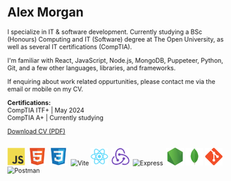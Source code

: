 <!-- [![SVG Banners](https://svg-banners.vercel.app/api?type=luminance&text1=Alex%20Morgan&width=1000%&height=150)](https://github.com/Akshay090/svg-banners) -->

<h1>Alex Morgan</h1>

<div>
<!-- <img align="right" alt="GIF" src="https://cdn.dribbble.com/users/330915/screenshots/3587000/10_coding_dribbble.gif" height="280px" /> -->

I specialize in IT & software development. Currently studying a BSc (Honours) Computing and IT (Software) degree at The Open University, as well as several IT certifications (CompTIA).

I'm familiar with React, JavaScript, Node.js, MongoDB, Puppeteer, Python, Git, and a few other languages, libraries, and frameworks.

If enquiring about work related oppurtunities, please contact me via the email or mobile on my CV.<br>

<b>Certifications:</b> <br>
CompTIA ITF+ | May 2024 <br>
CompTIA A+ | Currently studying

[Download CV (PDF)](https://dl.dropbox.com/scl/fi/tc78agqqx1njqrj6u2t05/alex_morgan_cv_2024.pdf?rlkey=btd8za7yuai590m2heamb3ecp&st=b6hd4yg1&dl=0)<br>
</div>

<!-- <h2>GitHub Statistics</h2>
<div align="center">
  <a href="https://github.com/anuraghazra/github-readme-stats">
  <img height="199px" align="center" src="https://github-readme-stats-morganbanet.vercel.app/api?username=morganbanet&show_icons=true&hide_border=true&bg_color=343640&title_color=F4F4F4&text_color=DCDCDE&icon_color=FFFFFF" />
  </a>
  <a href="https://github.com/anuraghazra/convoychat">
  <img height="199px" align="center" src="https://github-readme-stats-morganbanet.vercel.app/api/top-langs/?username=morganbanet&layout=compact&hide_border=true&bg_color=343640&title_color=F4F4F4&text_color=DCDCDE&icon_color=FFFFFF" />
  </a>
</div> -->

<h2></h2>

<!-- <b>Languages:</b> JavaScript <br> -->
<!-- <b>Front-end:</b> React, Bootstrap, Html & Css<br> -->
<!-- <b>Back-end:</b> Express, Node, MongoDB, Mongoose, Firebase <br> -->
<!-- <b>Libraries & Tools:</b> Vite, Postman, Git<br> -->

<div>
  <!-- <img src="https://github.com/devicons/devicon/blob/master/icons/typescript/typescript-original.svg" title="TypeScript" alt="TypeScript" width="40" height="40"/>&nbsp; -->
  <img src="https://github.com/devicons/devicon/blob/master/icons/javascript/javascript-original.svg" title="JavaScript" alt="JavaScript" width="40" height="40"/>&nbsp;
  <img src="https://github.com/devicons/devicon/blob/master/icons/html5/html5-original.svg" title="HTML5" alt="HTML" width="40" height="40"/>&nbsp;
  <img src="https://github.com/devicons/devicon/blob/master/icons/css3/css3-original.svg"  title="CSS3" alt="CSS" width="40" height="40"/>&nbsp;
  <!-- <img src="https://github.com/devicons/devicon/blob/master/icons/bootstrap/bootstrap-original.svg" title="Bootstrap" **alt="Bootsrap" width="40" height="40"/> -->
  <img src="https://upload.wikimedia.org/wikipedia/commons/f/f1/Vitejs-logo.svg" title="Vite" alt="Vite" width="40" height="40"/>
  <img src="https://github.com/devicons/devicon/blob/master/icons/react/react-original.svg" title="React" alt="React" width="40" height="40"/>&nbsp; 
  <img src="https://github.com/devicons/devicon/blob/master/icons/redux/redux-original.svg" title="Redux" **alt="Redux" width="40" height="40"/>&nbsp;
  <!-- <img src="https://user-images.githubusercontent.com/11247099/145112184-a9ff6727-661c-439d-9ada-963124a281f7.png" title="Vitest" alt="Vitest" width="40" height="40"/>&nbsp; -->
  <!-- <img src="https://cdn.jsdelivr.net/gh/devicons/devicon/icons/jest/jest-plain.svg" title="Jest" alt="Jest" width="40" height="40"/> -->
  <!-- <img src="https://testing-library.com/img/octopus-128x128.png" title="React Testing Library" alt="React Testing Library" width="40" height="40"/> -->
  <!-- <img src="https://i.pinimg.com/originals/03/33/b9/0333b9ac653b5104066b51d5c82f9c1f.png" title="Cypress" alt="Cypress" width="40" height="40"/> -->
  <img src="https://media.zeemly.com/zeemly/product/expressjs.png" title="Express" alt="Express" width="40" height="40"/>&nbsp;
  <img src="https://github.com/devicons/devicon/blob/master/icons/nodejs/nodejs-original.svg" title="NodeJS" alt="NodeJS" width="40" height="40"/>
  <img src="https://github.com/devicons/devicon/blob/master/icons/mongodb/mongodb-original.svg" title="MongoDB" **alt="MongoDB" width="40" height="40"/>
  <!-- <img src="https://github.com/devicons/devicon/blob/master/icons/firebase/firebase-plain.svg" title="Firebase" alt="Firebase" width="40" height="40"/>&nbsp; -->
  <img src="https://github.com/devicons/devicon/blob/master/icons/git/git-original.svg" title="Git" **alt="Git" width="40" height="40"/>&nbsp;
  <img src="https://www.vectorlogo.zone/logos/getpostman/getpostman-icon.svg" title="Postman"  alt="Postman" width="40" height="40"/>
  <!-- <img src="https://github.com/devicons/devicon/blob/master/icons/heroku/heroku-original.svg" title="Heroku" **alt="Heroku" width="40" height="40"/> -->
  <!-- <img src="https://github.com/devicons/devicon/blob/master/icons/digitalocean/digitalocean-original.svg" title="Digital Ocean" **alt="Digital Ocean" width="40" height="40"/> -->
</div>
